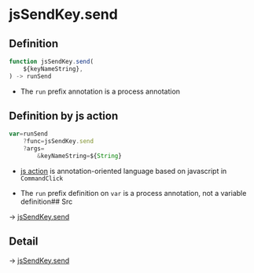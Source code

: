 # jsSendKey.send

## Definition

```js.js
function jsSendKey.send(
	${keyNameString},
) -> runSend
```

- The `run` prefix annotation is a process annotation
## Definition by js action

```js.js
var=runSend
	?func=jsSendKey.send
	?args=
		&keyNameString=${String}
```

- [js action](#) is annotation-oriented language based on javascript in `CommandClick`

- The `run` prefix definition on `var` is a process annotation, not a variable definition## Src

-> [jsSendKey.send](https://github.com/puutaro/CommandClick/blob/master/app/src/main/java/com/puutaro/commandclick/fragment_lib/terminal_fragment/js_interface/JsSendKey.kt#L41)

## Detail

-> [jsSendKey.send](https://github.com/puutaro/CommandClick/blob/master/md/developer/js_interface/details/JsSendKey/send.md)
